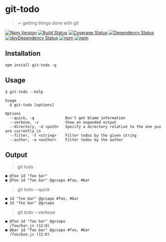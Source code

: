 # git-todo

> ✓ getting things done with git

[![Npm Version](https://img.shields.io/npm/v/git-todo.svg)](https://www.npmjs.com/package/git-todo)
[![Build Status](https://travis-ci.org/gabrielcsapo/git-todo.svg?branch=master)](https://travis-ci.org/gabrielcsapo/git-todo)
[![Coverage Status](https://lcov-server.gabrielcsapo.com/badge/github%2Ecom/gabrielcsapo/git-todo.svg)](https://lcov-server.gabrielcsapo.com/coverage/github%2Ecom/gabrielcsapo/git-todo)
[![Dependency Status](https://starbuck.gabrielcsapo.com/badge/github/gabrielcsapo/git-todo/status.svg)](https://starbuck.gabrielcsapo.com/github/gabrielcsapo/git-todo)
[![devDependency Status](https://starbuck.gabrielcsapo.com/badge/github/gabrielcsapo/git-todo/dev-status.svg)](https://starbuck.gabrielcsapo.com/github/gabrielcsapo/git-todo#info=devDependencies)
[![npm](https://img.shields.io/npm/dt/git-todo.svg)]()
[![npm](https://img.shields.io/npm/dm/git-todo.svg)]()

## Installation

```
npm install git-todo -g
```

## Usage

```
$ git-todo --help

Usage
  $ git-todo [options]

Options
  --quick, -q              Don't get blame information
  --verbose, -v            Show an expanded output
  --directory, -d <path>   Specify a directory relative to the one you are currently in
  --filter, -f <string>    Filter todos by the given string
  --author, -a <author>    Filter todos by the author
```

## Output

> git todo

```
● @foo 1d "foo bar"
● @foo 1d "foo bar" @gcsapo #foo, #bar
```

> git todo --quick

```
● 1d "foo bar" @gcsapo #foo, #bar
● 1d "foo bar" @gcsapo
```

> git todo --verbose

```
● @foo 1d "foo bar" @gcsapo
  /foo/bar.js (12:0)
● @bar 1d "foo bar" @gcsapo #foo, #bar
  /foo/boo.js (12:0)
```
